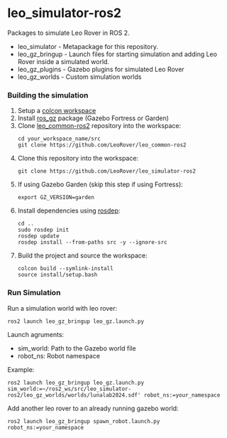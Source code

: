 # leo_simulator-ros2
Packages to simulate Leo Rover in ROS 2.
* leo_simulator - Metapackage for this repository.
* leo_gz_bringup - Launch files for starting simulation and adding Leo Rover inside a simulated world.
* leo_gz_plugins - Gazebo plugins for simulated Leo Rover
* leo_gz_worlds - Custom simulation worlds
  
### Building the simulation

1. Setup a [colcon workspace](https://docs.ros.org/en/humble/Tutorials/Beginner-Client-Libraries/Creating-A-Workspace/Creating-A-Workspace.html)
2. Install [ros_gz](https://github.com/gazebosim/ros_gz) package (Gazebo Fortress or Garden)
3. Clone [leo_common-ros2](https://github.com/LeoRover/leo_common-ros2) repository into the workspace:
   ```
   cd your_workspace_name/src
   git clone https://github.com/LeoRover/leo_common-ros2
   ```
4. Clone this repository into the workspace:
   ```
   git clone https://github.com/LeoRover/leo_simulator-ros2
   ```
5. If using Gazebo Garden (skip this step if using Fortress):
   ```
   export GZ_VERSION=garden
   ```
7. Install dependencies using [rosdep](https://docs.ros.org/en/humble/Tutorials/Intermediate/Rosdep.html#how-do-i-use-the-rosdep-tool):
   ```
   cd ..
   sudo rosdep init
   rosdep update
   rosdep install --from-paths src -y --ignore-src
   ```
8. Build the project and source the workspace:
   ```
   colcon build --symlink-install
   source install/setup.bash
   ```
### Run Simulation
Run a simulation world with leo rover:
   ```
   ros2 launch leo_gz_bringup leo_gz.launch.py
   ```
  Launch agruments:
  * sim_world: Path to the Gazebo world file 
  * robot_ns: Robot namespace
    
  Example:
   ```
   ros2 launch leo_gz_bringup leo_gz.launch.py sim_world:=~/ros2_ws/src/leo_simulator-ros2/leo_gz_worlds/worlds/lunalab2024.sdf' robot_ns:=your_namespace
   ```
Add another leo rover to an already running gazebo world:
   ```
   ros2 launch leo_gz_bringup spawn_robot.launch.py robot_ns:=your_namespace
   ```
